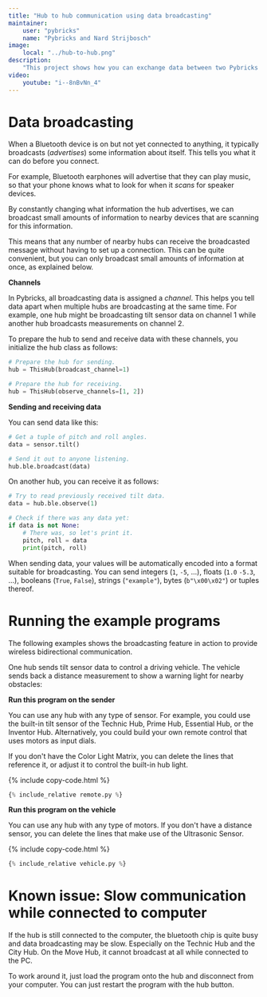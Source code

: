 ```yaml
---
title: "Hub to hub communication using data broadcasting"
maintainer:
    user: "pybricks"
    name: "Pybricks and Nard Strijbosch"
image:
    local: "../hub-to-hub.png"
description:
    "This project shows how you can exchange data between two Pybricks hubs."
video:
    youtube: "i--8nBvNn_4"
---
```


# Data broadcasting

When a Bluetooth device is on but not yet connected to anything, it typically
broadcasts (_advertises_) some information about itself. This tells you what
it can do before you connect.

For example, Bluetooth earphones will advertise that they can play music, so
that your phone knows what to look for when it *scans* for speaker devices.

By constantly changing what information the hub advertises, we can broadcast
small amounts of information to nearby devices that are scanning for this
information.

This means that any number of nearby hubs can receive the broadcasted message
without having to set up a connection. This can be quite convenient, but you
can only broadcast small amounts of information at once, as explained below.

**Channels**

In Pybricks, all broadcasting data is assigned a *channel*. This helps you tell
data apart when multiple hubs are broadcasting at the same time. For example,
one hub might be broadcasting tilt sensor data on channel 1 while another hub
broadcasts measurements on channel 2.

To prepare the hub to send and receive data with these channels, you initialize
the hub class as follows:

```python
# Prepare the hub for sending.
hub = ThisHub(broadcast_channel=1)
```

```python
# Prepare the hub for receiving.
hub = ThisHub(observe_channels=[1, 2])
```

**Sending and receiving data**

You can send data like this:

```python
# Get a tuple of pitch and roll angles.
data = sensor.tilt()

# Send it out to anyone listening.
hub.ble.broadcast(data)
```

On another hub, you can receive it as follows:

```python
# Try to read previously received tilt data.
data = hub.ble.observe(1)

# Check if there was any data yet:
if data is not None:
    # There was, so let's print it.
    pitch, roll = data
    print(pitch, roll)
```

When sending data, your values will be automatically encoded into a format
suitable for broadcasting. You can send integers (`1`, `-5`, ...), floats
(`1.0` `-5.3`, ...), booleans (`True`, `False`), strings (`"example"`), bytes
(`b"\x00\x02"`) or tuples thereof.


# Running the example programs

The following examples shows the broadcasting feature in action to provide
wireless bidirectional communication.

One hub sends tilt sensor data to control a driving vehicle. The vehicle
sends back a distance measurement to show a warning light for nearby obstacles:

**Run this program on the sender**

You can use any hub with any type of sensor. For example, you could use the
built-in tilt sensor of the Technic Hub, Prime Hub, Essential Hub, or the
Inventor Hub. Alternatively, you could build your own remote control that uses
motors as input dials.

If you don't have the Color Light Matrix, you can delete the lines that
reference it, or adjust it to control the built-in hub light.

{% include copy-code.html %}
```python
{% include_relative remote.py %}
```

**Run this program on the vehicle**

You can use any hub with any type of motors. If you don't have a distance
sensor, you can delete the lines that make use of the Ultrasonic Sensor.

{% include copy-code.html %}
```python
{% include_relative vehicle.py %}
```

# Known issue: Slow communication while connected to computer

If the hub is still connected to the computer, the bluetooth chip is quite busy
and data broadcasting may be slow. Especially on the Technic Hub and the City
Hub. On the Move Hub, it cannot broadcast at all while connected to the PC.

To work around it, just load the program onto the hub and disconnect from your
computer. You can just restart the program with the hub button.
